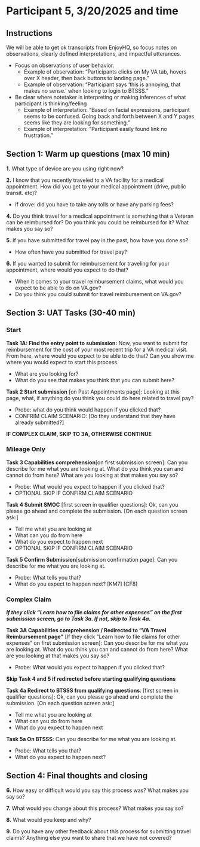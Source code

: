 # **Participant 5, 3/20/2025 and time**


## **Instructions**

We will be able to get ok transcripts from EnjoyHQ, so focus notes on observations, clearly defined interpretations, and impactful utterances.



* Focus on observations of user behavior.
    * Example of observation: “Participants clicks on My VA tab, hovers over X header, then back buttons to landing page.”
    * Example of observation: “Participant says ‘this is annoying, that makes no sense.’ when looking to login to BTSSS.”
* Be clear where notetaker is interpreting or making inferences of what participant is thinking/feeling
    * Example of interpretation: “Based on facial expressions, participant seems to be confused. Going back and forth between X and Y pages seems like they are looking for something.”
    * Example of interpretation: “Participant easily found link no frustration.”

## **Section 1: Warm up questions (max 10 min)**

**1.** What type of device are you using right now?
   
**2.** I know that you recently traveled to a VA facility for a medical appointment.  How did you get to your medical appointment (drive, public transit. etc)? 
  -  If drove: did you have to take any tolls or have any parking fees?
   
**4.** Do you think travel for a medical appointment is something that a Veteran can be reimbursed for? Do you think you could be reimbursed for it? What makes you say so?
   
**5.** If you have submitted for travel pay in the past, how have you done so?
  - How often have you submitted for travel pay?
   
**6.** If you wanted to submit for reimbursement for traveling for your appointment, where would you expect to do that?
  - When it comes to your travel reimbursement claims, what would you expect to be able to do on VA.gov?
  - Do you think you could submit for travel reimbursement on VA.gov?


## **Section 3: UAT Tasks (30-40 min)**


### Start 

**Task 1A: Find the entry point to submission:** Now, you want to submit for reimbursement for the cost of your most recent trip for a VA medical visit.  From here, where would you expect to be able to do that?  Can you show me where you would expect to start this process.
- What are you looking for?
- What do you see that makes you think that you can submit here?
 

**Task 2 Start submission** [on Past Appointments page]: Looking at this page, what, if anything do you think you could do here related to travel pay?
- Probe: what do you think would happen if you clicked that?
- CONFRIM CLAIM SCENARIO: [Do they understand that  they have already submitted?] 

 **IF COMPLEX CLAIM, SKIP TO 3A, OTHERWISE CONTINUE**


### Mileage Only

**Task 3 Capabilities comprehension**[on first submission screen]: Can you describe for me what you are looking at.  What do you think you can and cannot do from here? What are you looking at that makes you say so?
-	Probe: What would you expect to happen if you clicked that?
- OPTIONAL SKIP IF CONFIRM CLAIM SCENARIO

**Task 4 Submit SMOC** [first screen in qualifier questions]:  Ok, can you please go ahead and complete the submission.  [On each question screen ask:]
- Tell me what you are looking at
- What can you do from here
- What do you expect to happen next
- OPTIONAL SKIP IF CONFIRM CLAIM SCENARIO

 **Task 5 Confirm Submission**[submission confirmation page]: Can you describe for me what you are looking at. 
- Probe: What tells you that?
- What do you expect to happen next? [KM7] [CF8] 

 
###  Complex Claim

***If they click “Learn how to file claims for other expenses” on the first submission screen, go to Task 3a. If not, skip to Task 4a.***

**Task 3A Capabilities comprehension / Redirected to “VA Travel Reimbursement page”** [If they click “Learn how to file claims for other expenses” on first submission screen]: Can you describe for me what you are looking at.  What do you think you can and cannot do from here? What are you looking at that makes you say so?
- Probe: What would you expect to happen if you clicked that?

 **Skip Task 4 and 5 if redirected before starting qualifying questions**

**Task 4a Redirect to BTSSS from qualifying questions**: [first screen in qualifier questions]:  Ok, can you please go ahead and complete the submission.  [On each question screen ask:]
- Tell me what you are looking at
- What can you do from here
- What do you expect to happen next

**Task 5a On BTSSS**: Can you describe for me what you are looking at.  
- Probe: What tells you that?
- What do you expect to happen next? 


## Section 4: Final thoughts and closing

**6.** How easy or difficult would you say this process was? What makes you say so?

**7.** What would you change about this process? What makes you say so?

**8.** What would you keep and why?

**9.** Do you have any other feedback about this process for submitting travel claims? Anything else you want to share that we have not covered?
